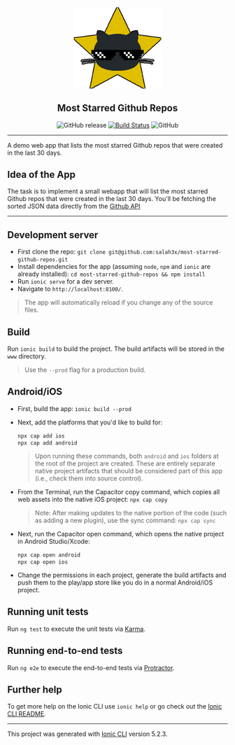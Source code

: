 <div align="center">
  <img src="./src/assets/icon/favicon.png" width="200" alt="App Logo" />
  <h2>Most Starred Github Repos</h2>

![GitHub release](https://img.shields.io/github/release/salah3x/most-starred-github-repos.svg?color=%23f441be)
[![Build Status](https://travis-ci.org/salah3x/most-starred-github-repos.svg?branch=master)](https://travis-ci.org/salah3x/most-starred-github-repos)
![GitHub](https://img.shields.io/github/license/salah3x/most-starred-github-repos.svg?color=%232196F3)

</div>

---

A demo web app that lists the most starred Github repos that were created in the last 30 days.

## Idea of the App

The task is to implement a small webapp that will list the most starred Github repos that were created in the last 30 days. You'll be fetching the sorted JSON data directly from the [Github API](https://api.github.com/search/repositories?q=created:>2017-10-22&sort=stars&order=desc)

---

## Development server

- First clone the repo: `git clone git@github.com:salah3x/most-starred-github-repos.git`
- Install dependencies for the app (assuming `node`, `npm` and `ionic` are already installed): `cd most-starred-github-repos && npm install`
- Run `ionic serve` for a dev server.
- Navigate to `http://localhost:8100/`.

> The app will automatically reload if you change any of the source files.

## Build

Run `ionic build` to build the project. The build artifacts will be stored in the `www` directory.

> Use the `--prod` flag for a production build.

## Android/iOS

- First, build the app: `ionic build --prod`
- Next, add the platforms that you'd like to build for:
  ```
  npx cap add ios
  npx cap add android
  ```
  > Upon running these commands, both `android` and `ios` folders at the root of the project are created. These are entirely separate native project artifacts that should be considered part of this app (i.e., check them into source control).
- From the Terminal, run the Capacitor copy command, which copies all web assets into the native iOS project: `npx cap copy`

  > Note: After making updates to the native portion of the code (such as adding a new plugin), use the sync command: `npx cap sync`

- Next, run the Capacitor open command, which opens the native project in Android Studio/Xcode:
  ```
  npx cap open android
  npx cap open ios
  ```
- Change the permissions in each project, generate the build artifacts and push them to the play/app store like you do in a normal Android/iOS project.

## Running unit tests

Run `ng test` to execute the unit tests via [Karma](https://karma-runner.github.io).

## Running end-to-end tests

Run `ng e2e` to execute the end-to-end tests via [Protractor](http://www.protractortest.org/).

## Further help

To get more help on the Ionic CLI use `ionic help` or go check out the [Ionic CLI README](https://ionicframework.com/docs/cli).

---

This project was generated with [Ionic CLI](https://github.com/ionic-team/ionic-cli) version 5.2.3.
